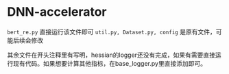 # DNN-accelerator
```bert_re.py``` 直接运行该文件即可
```util.py, Dataset.py, config``` 是原有文件，可能后续会修改

其余文件在开头注释里有写明，hessian的logger还没有完成，如果有需要直接运行现有代码。如果想要计算其他指标，在base_logger.py里直接添加即可。
